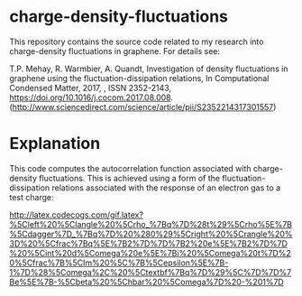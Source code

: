 # charge-density-fluctuations
This repository contains the source code related to my research into charge-density fluctuations
in graphene. For details see: 

T.P. Mehay, R. Warmbier, A. Quandt, Investigation of density fluctuations in graphene using the fluctuation-dissipation relations, In Computational Condensed Matter, 2017, , ISSN 2352-2143, https://doi.org/10.1016/j.cocom.2017.08.008.
(http://www.sciencedirect.com/science/article/pii/S2352214317301557)

# Explanation
This code computes the autocorrelation function associated with charge-density fluctuations. This is achieved using a form of the fluctuation-dissipation relations associated with the response of an electron gas to a test charge:

http://latex.codecogs.com/gif.latex?%5Cleft%20%5Clangle%20%5Crho_%7Bq%7D%28t%29%5Crho%5E%7B%5Cdagger%7D_%7Bq%7D%20%280%29%5Cright%20%5Crangle%20%3D%20%5Cfrac%7Bq%5E%7B2%7D%7D%7B2%20e%5E%7B2%7D%7D%20%5Cint%20d%5Comega%20e%5E%7Bi%20%5Comega%20t%7D%20%5Cfrac%7B%5CIm%20%5C%7B%5Cepsilon%5E%7B-1%7D%28%5Comega%2C%20%5Ctextbf%7Bq%7D%29%5C%7D%7D%7Be%5E%7B-%5Cbeta%20%5Chbar%20%5Comega%7D%20-%201%7D
